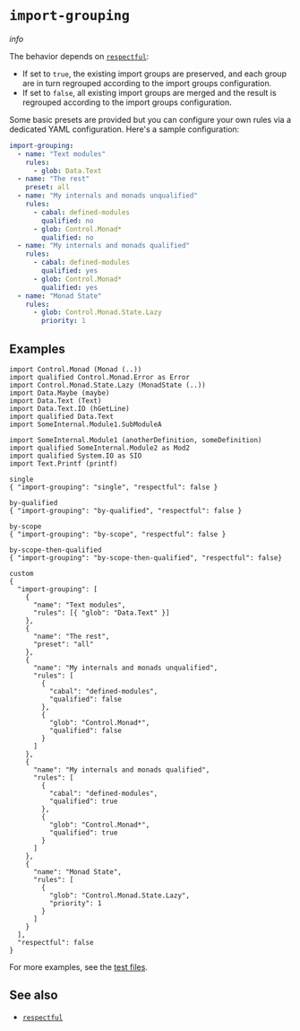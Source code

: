 # `import-grouping`

$info$

The behavior depends on [`respectful`](/config/respectful):

- If set to `true`, the existing import groups are preserved, and each group are in turn regrouped according to the import groups configuration.
- If set to `false`, all existing import groups are merged and the result is regrouped according to the import groups configuration.

Some basic presets are provided but you can configure your own rules via a dedicated YAML configuration. Here's a sample configuration:

```yaml
import-grouping:
  - name: "Text modules"
    rules:
      - glob: Data.Text
  - name: "The rest"
    preset: all
  - name: "My internals and monads unqualified"
    rules:
      - cabal: defined-modules
        qualified: no
      - glob: Control.Monad*
        qualified: no
  - name: "My internals and monads qualified"
    rules:
      - cabal: defined-modules
        qualified: yes
      - glob: Control.Monad*
        qualified: yes
  - name: "Monad State"
    rules:
      - glob: Control.Monad.State.Lazy
        priority: 1
```

## Examples

```fourmolu-example-input
import Control.Monad (Monad (..))
import qualified Control.Monad.Error as Error
import Control.Monad.State.Lazy (MonadState (..))
import Data.Maybe (maybe)
import Data.Text (Text)
import Data.Text.IO (hGetLine)
import qualified Data.Text
import SomeInternal.Module1.SubModuleA

import SomeInternal.Module1 (anotherDefinition, someDefinition)
import qualified SomeInternal.Module2 as Mod2
import qualified System.IO as SIO
import Text.Printf (printf)
```

```fourmolu-example-tab
single
{ "import-grouping": "single", "respectful": false }
```

```fourmolu-example-tab
by-qualified
{ "import-grouping": "by-qualified", "respectful": false }
```

```fourmolu-example-tab
by-scope
{ "import-grouping": "by-scope", "respectful": false }
```

```fourmolu-example-tab
by-scope-then-qualified
{ "import-grouping": "by-scope-then-qualified", "respectful": false}
```

```fourmolu-example-tab
custom
{
  "import-grouping": [
    {
      "name": "Text modules",
      "rules": [{ "glob": "Data.Text" }]
    },
    {
      "name": "The rest",
      "preset": "all"
    },
    {
      "name": "My internals and monads unqualified",
      "rules": [
        {
          "cabal": "defined-modules",
          "qualified": false
        },
        {
          "glob": "Control.Monad*",
          "qualified": false
        }
      ]
    },
    {
      "name": "My internals and monads qualified",
      "rules": [
        {
          "cabal": "defined-modules",
          "qualified": true
        },
        {
          "glob": "Control.Monad*",
          "qualified": true
        }
      ]
    },
    {
      "name": "Monad State",
      "rules": [
        {
          "glob": "Control.Monad.State.Lazy",
          "priority": 1
        }
      ]
    }
  ],
  "respectful": false
}
```

For more examples, see the [test files](https://github.com/fourmolu/fourmolu/tree/main/data/fourmolu/import-grouping).

## See also

- [`respectful`](/config/respectful)
